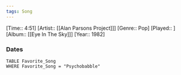 ```yaml
---
tags: Song  
---
```

[Time:: 4:51]
[Artist:: [[Alan Parsons Project]]]
[Genre:: Pop]
[Played:: ]
[Album:: [[Eye In The Sky]]]
[Year:: 1982]
### Dates
````dataview
TABLE Favorite_Song
WHERE Favorite_Song = "Psychobabble"
````